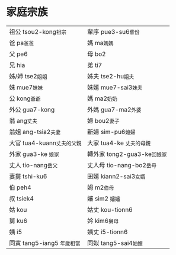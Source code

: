 # 家庭宗族

|  |  |
| :--- | :--- |
| 祖公 tsou2-kong`祖宗` | 輩序 pue3-su6`輩份` |
| 爸 pa`爸爸` | 媽 ma`媽媽` |
| 父 pe6 | 母 bo2 |
| 兄 hia | 弟 ti7 |
| 姊/姉 tse2`姐姐` | 姊夫 tse2-hu`姐夫` |
| 妹 mue7`妹妹` | 妹婿 mue7-sai3`妹夫` |
| 公 kong`爺爺` | 媽 ma2`奶奶` |
| 外公 gua7-kong | 外媽 gua7-ma2`外婆` |
| 翁 ang`丈夫` | 婦 bou2`妻子` |
| 翁姐 ang-tsia2`夫妻` | 新婦 sim-pu6`媳婦` |
| 大官 tua4-kuann`丈夫的父親` | 大家 tua4-ke `丈夫的母親` |
| 外家 gua3-ke `娘家` | 轉外家 tong2-gua3-ke`回娘家` |
| 丈人 tio-nang`岳父` | 丈人母 tio-nang-bo2`岳母` |
| 妻舅 tshi-ku6 | 囝婿 kiann2-sai3`女婿` |
| 伯 peh4 | 姆 m2`伯母` |
| 叔 tsiek4 | 嬸 sim2 `嬸嬸` |
| 姑 kou | 姑丈 kou-tionn6 |
| 舅 ku6 | 妗 kim6`舅母` |
| 姨 i5 | 姨丈 i5-tionn6 |
| 同寅 tang5-iang5 `年歲相當` | 同姒 tang5-sai4`妯娌` |



